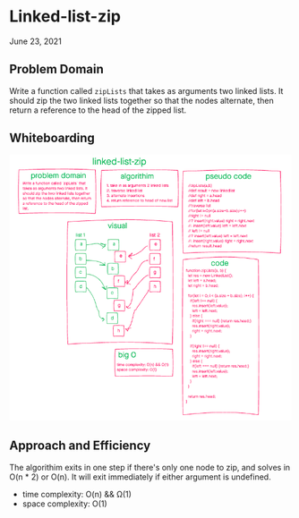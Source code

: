 # Linked-list-zip

June 23, 2021

## Problem Domain

Write a function called `zipLists` that takes as arguments two linked lists. It should zip the two linked lists together so that the nodes alternate, then return a reference to the head of the zipped list.

## Whiteboarding

![UML](UML.png)

## Approach and Efficiency

The algorithim exits in one step if there's only one node to zip, and solves in O(n * 2) or O(n). It will exit immediately if either argument is undefined.

- time complexity: O(n) && Ω(1)
- space complexity: O(1)
